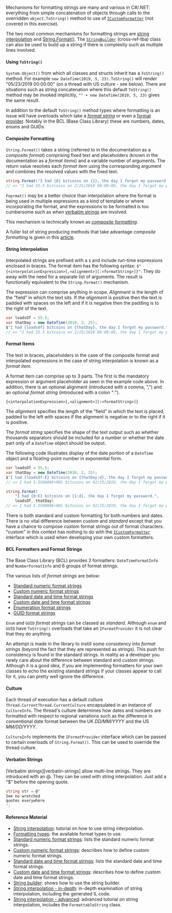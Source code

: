 Mechanisms for formatting strings are many and various in C#/.NET: everything from simple concatenation of objects through calls to the overridden `object.ToString()` method to use of [`ICustomFormatter`][custom-formatter] (not covered in this exercise).

The two most common mechanisms for formatting strings are [string interpolation][string-interpolation] and [String.Format()][string-format]. The [`StringBuilder`][string-builder] (cross-ref-tba) class can also be used to build up a string if there is complexity such as multiple lines involved.

#### Using `ToString()`

`System.Object()` from which all classes and structs inherit has a `ToString()` method. For example `new DateTime(2019, 5, 23).ToString()` will render "05/23/2019 00:00:00" (on a thread with US culture - see below). There are situations such as string concatenation where this default `ToString()` method may be invoked implicitly, `"" + new DateTime(2019, 5, 23)` gives the same result.

In addition to the default `ToString()` method types where formatting is an issue will have overloads which take a [_format string_](#bcl-formatters-and-format-strings) or even a [format provider][format-provider]. Notably in the BCL (Base Class Library) these are numbers, dates, enums and GUIDs.

#### Composite Formatting

`String.Format()` takes a string (referred to in the documentation as a _composite format_) comprising fixed text and placeholders (known in the documentation as a _format items_) and a variable number of arguments. The return value resolves each _format item_ using the corresponding argument and combines the resolved values with the fixed text.

```csharp
string.Format("I had {0} bitcoins on {1}, the day I forgot my password.", 55.5, new DateTime(2010, 2, 25));
// => "I had 55.5 bitcoins on 2/25/2010 00:00:00, the day I forgot my password." - invariant culture
```

`Foprmat()` may be a better choice than interpolation where the format is being used in multiple expressions as a kind of template or where incorporating the format, and the expressions to be formatted is too cumbersome such as when [verbatim strings][verbatim-strings] are involved.

This mechanism is technically known as [_composite formatting_][composite-formatting].

A fuller list of string producing methods that take advantage _composite formatting_ is given in this [article][composite-formatting].

#### String Interpolation

Interpolated strings are prefixed with a `$` and include run-time expressions enclosed in braces. The format item has the following syntax: `$"{<interpolationExpression>[,<alignment>][:<formatString>]}"`. They do away with the need for a separate list of arguments. The result is functionally equivalent to the `String.Format()` mechanism.

The expression can comprise anything in scope. _Alignment_ is the length of the "field" in which the text sits. If the _alignment_ is positive then the text is padded with spaces on the left and if it is negative then the padding is to the right of the text.

```csharp
var loadsOf = 55.5;
var thatDay = new DateTime(2010, 2, 25);
$"I had {loadsOf} bitcoins on {thatDay}, the day I forgot my password."
// => "I had 55.5 bitcoins on 2/25/2010 00:00:00, the day I forgot my password." - invariant culture
```

#### Format Items

The text in braces, placeholders in the case of the composite format and interpolated expressions in the case of string interpolation is known as a _format item_.

A format item can comprise up to 3 parts. The first is the mandatory expression or argument placeholder as seen in the example code above. In addition, there is an optional alignment (introduced with a comma, ",") and an optional _format string_ (introduced with a colon ":").

`{<interpolationExpression>[,<alignment>][:<formatString>]}`

The _alignment_ specifies the length of the "field" in which the text is placed, padded to the left with spaces if the alignment is negative or to the right if it is positive.

The _format string_ specifies the shape of the text output such as whether thousands separators should be included for a number or whether the date part only of a `DateTime` object should be output.

The following code illustrates display of the date portion of a `DateTime` object and a floating-point number in exponential form.

```csharp
var loadsOf = 55.5;
var thatDay = new DateTime(2010, 2, 25);
$"I had {loadsOf:E} bitcoins on {thatDay:d}, the day I forgot my password."
// => I had 5.550000E+001 bitcoins on 02/25/2010, the day I forgot my password. - invariant culture

string.Format(
    "I had {0:E} bitcoins on {1:d}, the day I forgot my password.",
    loadsOf, thatDay)
// => I had 5.550000E+001 bitcoins on 02/25/2010, the day I forgot my password. - invariant culture

```

There is both standard and custom formatting for both numbers and dates. There is no vital difference between _custom_ and _standard_ except that you have a chance to compose custom format strings out of format characters. "custom" in this context has nothing to do with the [`ICustomFormatter`][custom-formatter] interface which is used when developing your own custom formatters.

#### BCL Formatters and Format Strings

The Base Class Library (BCL) provides 2 formatters: `DateTimeFormatInfo` and `NumberFormatInfo` and 6 groups of format strings.

The various lists of _format strings_ are below:

- [Standard numeric format strings][standard-numeric-format-strings]
- [Custom numeric format strings][custom-numeric-format-strings]
- [Standard date and time format strings][standard-date-and-time-format-strings]
- [Custom date and time format strings][custom-date-and-time-format-strings]
- [Enumeration format strings][enum-format-strings]
- [GUID format strings][guid-format-strings]

`Enum` and `GUID` _format strings_ can be classed as _standard_. Although `enum` and `GUID` have `ToString()` overloads that take an `IFormatProvider` it is not clear that they do anything.

An attempt is made in the library to instill some consistency into _format strings_ (beyond the fact that they are represented as strings). This push for consistency is found in the standard strings. In reality as a developer you rarely care about the difference between standard and custom strings. Although it is a good idea, if you are implementing formatters for your own classes to echo the existing standard strings if your classes appear to call for it, you can pretty well ignore the difference.

#### Culture

Each thread of execution has a default culture `Thread.CurrentThread.CurrentCulture` encapsulated in an instance of `CultureInfo`. The thread's culture determines how dates and numbers are formatted with respect to regional variations such as the difference in conventional date format between the UK _DD/MM/YYYY_ and the US _MM/DD/YYYY_.

`CultureInfo` implements the `IFormatProvider` interface which can be passed to certain overloads of `String.Format()`. This can be used to override the thread culture.

#### Verbatim Strings

[Verbatim strings][verbatin-strings] allow multi-line strings. They are introduced with an @. They can be used with string interpolation. Just add a "\$" before the opening quote.

```csharp
string str = @"
See no wretched
quotes everywhere
";
```

#### Reference Material

- [String interpolation][string-interpolation]: tutorial on how to use string interpolation.
- [Formatting types][formatting-types]: the available format types to use.
- [Standard numeric format strings][standard-numeric-format-strings]: lists the standard numeric format strings.
- [Custom numeric format strings][custom-numeric-format-strings]: describes how to define custom numeric format strings.
- [Standard date and time format strings][standard-date-and-time-format-strings]: lists the standard date and time format strings.
- [Custom date and time format strings][custom-date-and-time-format-strings]: describes how to define custom date and time format strings.
- [String builder][string-builder]: shows how to use the string builder.
- [String interpolation - in-depth][string-interpolation-in-depth]: in-depth examination of string interpolation, including the generated IL code.
- [String interpolation - advanced][string-interpolation-advanced]: advanced tutorial on string interpolation, includes the `FormattableString` class.

[string-interpolation]: https://docs.microsoft.com/en-us/dotnet/csharp/tutorials/string-interpolation
[string-interpolation-in-depth]: https://weblog.west-wind.com/posts/2016/Dec/27/Back-to-Basics-String-Interpolation-in-C#
[string-interpolation-advanced]: https://www.meziantou.net/interpolated-strings-advanced-usages.htm
[formatting-types]: https://docs.microsoft.com/en-us/dotnet/standard/base-types/formatting-types
[standard-numeric-format-strings]: https://docs.microsoft.com/en-us/dotnet/standard/base-types/standard-numeric-format-strings
[custom-numeric-format-strings]: https://docs.microsoft.com/en-us/dotnet/standard/base-types/custom-numeric-format-strings
[standard-date-and-time-format-strings]: https://docs.microsoft.com/en-us/dotnet/standard/base-types/standard-date-and-time-format-strings
[custom-date-and-time-format-strings]: https://docs.microsoft.com/en-us/dotnet/standard/base-types/custom-date-and-time-format-strings
[string-builder]: https://docs.microsoft.com/en-us/dotnet/standard/base-types/stringbuilder
[format-provider]: https://docs.microsoft.com/en-us/dotnet/api/system.iformatprovider?view=netcore-3.1
[custom-formatter]: https://docs.microsoft.com/en-us/dotnet/api/system.icustomformatter?view=netcore-3.1
[string-format]: https://docs.microsoft.com/en-us/dotnet/api/system.string.format?view=netcore-3.1#System_String_Format_System_String_System_Object_System_Object_System_Object_
[verbatim-strings]: https://docs.microsoft.com/en-us/dotnet/csharp/programming-guide/strings/#regular-and-verbatim-string-literals
[culture-info]: https://docs.microsoft.com/en-us/dotnet/api/system.globalization.cultureinfo?view=netcore-3.1
[composite-formatting]: https://docs.microsoft.com/en-us/dotnet/standard/base-types/composite-formatting
[custom-string-interpolation]: https://thomaslevesque.com/2015/02/24/customizing-string-interpolation-in-c-6/
[enum-format-strings]: https://docs.microsoft.com/en-us/dotnet/standard/base-types/enumeration-format-strings
[guid-format-strings]: https://docs.microsoft.com/en-us/dotnet/api/system.guid.tostring?view=netcore-3.1
